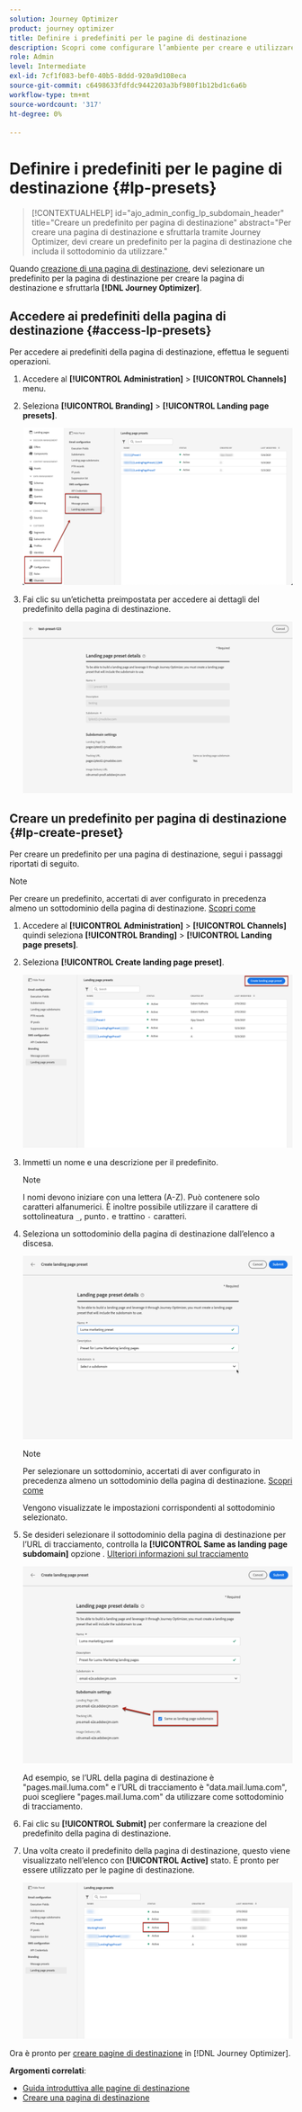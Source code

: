 ```yaml
---
solution: Journey Optimizer
product: journey optimizer
title: Definire i predefiniti per le pagine di destinazione
description: Scopri come configurare l’ambiente per creare e utilizzare pagine di destinazione con Journey Optimizer
role: Admin
level: Intermediate
exl-id: 7cf1f083-bef0-40b5-8ddd-920a9d108eca
source-git-commit: c6498633fdfdc9442203a3bf980f1b12bd1c6a6b
workflow-type: tm+mt
source-wordcount: '317'
ht-degree: 0%

---
```


# Definire i predefiniti per le pagine di destinazione {#lp-presets}

>[!CONTEXTUALHELP]
>id="ajo_admin_config_lp_subdomain_header"
>title="Creare un predefinito per pagina di destinazione"
>abstract="Per creare una pagina di destinazione e sfruttarla tramite Journey Optimizer, devi creare un predefinito per la pagina di destinazione che includa il sottodominio da utilizzare."

Quando [creazione di una pagina di destinazione](../landing-pages/create-lp.md#create-a-lp), devi selezionare un predefinito per la pagina di destinazione per creare la pagina di destinazione e sfruttarla **[!DNL Journey Optimizer]**.

## Accedere ai predefiniti della pagina di destinazione {#access-lp-presets}

Per accedere ai predefiniti della pagina di destinazione, effettua le seguenti operazioni.

1. Accedere al **[!UICONTROL Administration]** > **[!UICONTROL Channels]** menu.

1. Seleziona **[!UICONTROL Branding]** > **[!UICONTROL Landing page presets]**.

   ![](assets/lp_presets-access.png)

1. Fai clic su un’etichetta preimpostata per accedere ai dettagli del predefinito della pagina di destinazione.

   ![](assets/lp_preset-details.png)

## Creare un predefinito per pagina di destinazione {#lp-create-preset}

Per creare un predefinito per una pagina di destinazione, segui i passaggi riportati di seguito.

>[!NOTE]
>
>Per creare un predefinito, accertati di aver configurato in precedenza almeno un sottodominio della pagina di destinazione. [Scopri come](lp-subdomains.md)

1. Accedere al **[!UICONTROL Administration]** > **[!UICONTROL Channels]** quindi seleziona **[!UICONTROL Branding]** > **[!UICONTROL Landing page presets]**.

1. Seleziona **[!UICONTROL Create landing page preset]**.

   ![](assets/lp_create-preset-temp.png)

1. Immetti un nome e una descrizione per il predefinito.

   >[!NOTE]
   >
   > I nomi devono iniziare con una lettera (A-Z). Può contenere solo caratteri alfanumerici. È inoltre possibile utilizzare il carattere di sottolineatura `_`, punto`.` e trattino `-` caratteri.

1. Seleziona un sottodominio della pagina di destinazione dall’elenco a discesa.

   ![](assets/lp_preset-subdomain.png)

   >[!NOTE]
   >
   >Per selezionare un sottodominio, accertati di aver configurato in precedenza almeno un sottodominio della pagina di destinazione. [Scopri come](#lp-subdomains)

   Vengono visualizzate le impostazioni corrispondenti al sottodominio selezionato.

1. Se desideri selezionare il sottodominio della pagina di destinazione per l’URL di tracciamento, controlla la **[!UICONTROL Same as landing page subdomain]** opzione . [Ulteriori informazioni sul tracciamento](../email/message-tracking.md)

   ![](assets/lp_preset-subdomain-settings-same.png)

   Ad esempio, se l’URL della pagina di destinazione è &quot;pages.mail.luma.com&quot; e l’URL di tracciamento è &quot;data.mail.luma.com&quot;, puoi scegliere &quot;pages.mail.luma.com&quot; da utilizzare come sottodominio di tracciamento.

1. Fai clic su **[!UICONTROL Submit]** per confermare la creazione del predefinito della pagina di destinazione. <!--You can also save the preset as draft and resume its configuration later on.-->

   <!--![](assets/lp_preset-subdomain-settings-submit.png)-->

1. Una volta creato il predefinito della pagina di destinazione, questo viene visualizzato nell’elenco con **[!UICONTROL Active]** stato. È pronto per essere utilizzato per le pagine di destinazione.

   ![](assets/lp-preset-active-temp.png)

Ora è pronto per [creare pagine di destinazione](../landing-pages/create-lp.md) in [!DNL Journey Optimizer].
<!--
>[!NOTE]
>
>Learn how to create channel surfaces for push notifications and emails in [this section](channel-surfaces.md).-->

**Argomenti correlati**:

* [Guida introduttiva alle pagine di destinazione](../landing-pages/get-started-lp.md)
* [Creare una pagina di destinazione](../landing-pages/create-lp.md#create-a-lp)
